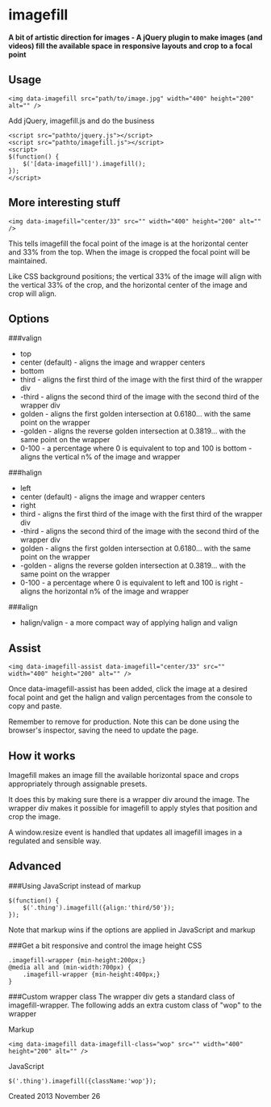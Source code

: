imagefill
=========

**A bit of artistic direction for images - A jQuery plugin to make images (and videos) fill the available space in responsive layouts and crop to a focal point**  



Usage
-----
```
<img data-imagefill src="path/to/image.jpg" width="400" height="200" alt="" />
```
Add jQuery, imagefill.js and do the business
```
<script src="pathto/jquery.js"></script>
<script src="pathto/imagefill.js"></script>
<script>
$(function() {
    $('[data-imagefill]').imagefill();
});
</script>
```




More interesting stuff
----------------------

```
<img data-imagefill="center/33" src="" width="400" height="200" alt="" />
```
This tells imagefill the focal point of the image is at the horizontal center and 33% from the top. When the image is cropped the focal point will be maintained.

Like CSS background positions; the vertical 33% of the image will align with the vertical 33% of the crop, and the horizontal center of the image and crop will align.



Options
-------

###valign
* top
* center (default) - aligns the image and wrapper centers
* bottom
* third - aligns the first third of the image with the first third of the wrapper div
* -third - aligns the second third of the image with the second third of the wrapper div
* golden - aligns the first golden intersection at 0.6180... with the same point on the wrapper
* -golden - aligns the reverse golden intersection at 0.3819... with the same point on the wrapper
* 0-100 - a percentage where 0 is equivalent to top and 100 is bottom - aligns the vertical n% of the image and wrapper

###halign
* left
* center (default) - aligns the image and wrapper centers
* right
* third - aligns the first third of the image with the first third of the wrapper div
* -third - aligns the second third of the image with the second third of the wrapper div
* golden - aligns the first golden intersection at 0.6180... with the same point on the wrapper
* -golden - aligns the reverse golden intersection at 0.3819... with the same point on the wrapper
* 0-100 - a percentage where 0 is equivalent to left and 100 is right - aligns the horizontal n% of the image and wrapper

###align
* halign/valign - a more compact way of applying halign and valign


Assist
------
```
<img data-imagefill-assist data-imagefill="center/33" src="" width="400" height="200" alt="" />
```
Once data-imagefill-assist has been added, click the image at a desired focal point and get the halign and valign percentages from the console to copy and paste.

Remember to remove for production. Note this can be done using the browser's inspector, saving the need to update the page.

How it works
------------
Imagefill makes an image fill the available horizontal space and crops appropriately through assignable presets.

It does this by making sure there is a wrapper div around the image. The wrapper div makes it possible for imagefill to apply styles that position and crop the image.

A window.resize event is handled that updates all imagefill images in a regulated and sensible way.





Advanced
--------

###Using JavaScript instead of markup
```
$(function() {
    $('.thing').imagefill({align:'third/50'});
});
```

Note that markup wins if the options are applied in JavaScript and markup



###Get a bit responsive and control the image height
CSS
```
.imagefill-wrapper {min-height:200px;}
@media all and (min-width:700px) {
    .imagefill-wrapper {min-height:400px;}
}
```


###Custom wrapper class
The wrapper div gets a standard class of imagefill-wrapper. The following adds an extra custom class of "wop" to the wrapper

Markup
```
<img data-imagefill data-imagefill-class="wop" src="" width="400" height="200" alt="" />
```

JavaScript
```
$('.thing').imagefill({className:'wop'});
```

Created 2013 November 26
